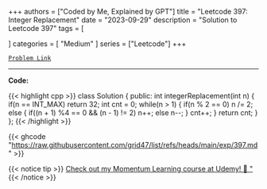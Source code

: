 
+++
authors = ["Coded by Me, Explained by GPT"]
title = "Leetcode 397: Integer Replacement"
date = "2023-09-29"
description = "Solution to Leetcode 397"
tags = [
    
]
categories = [
    "Medium"
]
series = ["Leetcode"]
+++



[`Problem Link`](https://leetcode.com/problems/integer-replacement/description/)

---

**Code:**

{{< highlight cpp >}}
class Solution {
public:
    int integerReplacement(int n) {
        if(n == INT_MAX) return 32;
        int cnt = 0;
        while(n > 1) {
            if(n % 2 == 0) n /= 2;
            else {
                if((n + 1) %4 == 0 && (n - 1) != 2) n++;
                else n--;
            }
            cnt++;
        }
        return cnt;
    }
};
{{< /highlight >}}

{{< ghcode "https://raw.githubusercontent.com/grid47/list/refs/heads/main/exp/397.md" >}}

{{< notice tip >}}
[Check out my Momentum Learning course at Udemy! 🚀 "](https://www.udemy.com/course/blind-75-the-data-structures-and-algorithms-essentials/)
{{< /notice >}}

